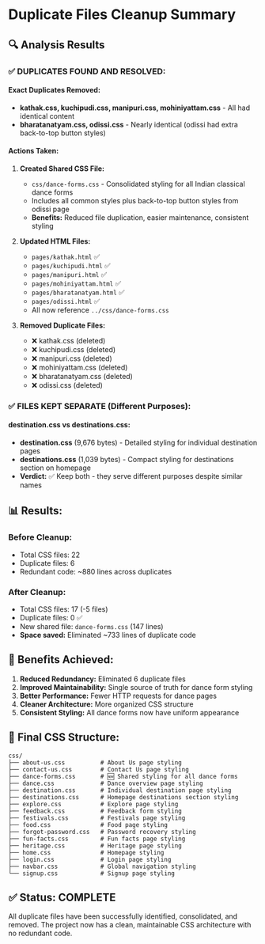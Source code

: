 # Duplicate Files Cleanup Summary

## 🔍 Analysis Results

### ✅ **DUPLICATES FOUND AND RESOLVED:**

#### **Exact Duplicates Removed:**
- **kathak.css, kuchipudi.css, manipuri.css, mohiniyattam.css** - All had identical content
- **bharatanatyam.css, odissi.css** - Nearly identical (odissi had extra back-to-top button styles)

#### **Actions Taken:**

1. **Created Shared CSS File:**
   - `css/dance-forms.css` - Consolidated styling for all Indian classical dance forms
   - Includes all common styles plus back-to-top button styles from odissi page
   - **Benefits:** Reduced file duplication, easier maintenance, consistent styling

2. **Updated HTML Files:**
   - `pages/kathak.html` ✅
   - `pages/kuchipudi.html` ✅  
   - `pages/manipuri.html` ✅
   - `pages/mohiniyattam.html` ✅
   - `pages/bharatanatyam.html` ✅
   - `pages/odissi.html` ✅
   - All now reference `../css/dance-forms.css`

3. **Removed Duplicate Files:**
   - ❌ kathak.css (deleted)
   - ❌ kuchipudi.css (deleted)
   - ❌ manipuri.css (deleted)
   - ❌ mohiniyattam.css (deleted)
   - ❌ bharatanatyam.css (deleted)
   - ❌ odissi.css (deleted)

### ✅ **FILES KEPT SEPARATE (Different Purposes):**

#### **destination.css vs destinations.css:**
- **destination.css** (9,676 bytes) - Detailed styling for individual destination pages
- **destinations.css** (1,039 bytes) - Compact styling for destinations section on homepage
- **Verdict:** ✅ Keep both - they serve different purposes despite similar names

## 📊 **Results:**

### **Before Cleanup:**
- Total CSS files: 22
- Duplicate files: 6
- Redundant code: ~880 lines across duplicates

### **After Cleanup:**
- Total CSS files: 17 (-5 files)
- Duplicate files: 0 ✅
- New shared file: `dance-forms.css` (147 lines)
- **Space saved:** Eliminated ~733 lines of duplicate code

## 🎯 **Benefits Achieved:**

1. **Reduced Redundancy:** Eliminated 6 duplicate files
2. **Improved Maintainability:** Single source of truth for dance form styling
3. **Better Performance:** Fewer HTTP requests for dance pages
4. **Cleaner Architecture:** More organized CSS structure
5. **Consistent Styling:** All dance forms now have uniform appearance

## 📁 **Final CSS Structure:**

```
css/
├── about-us.css          # About Us page styling
├── contact-us.css        # Contact Us page styling  
├── dance-forms.css       # 🆕 Shared styling for all dance forms
├── dance.css             # Dance overview page styling
├── destination.css       # Individual destination page styling
├── destinations.css      # Homepage destinations section styling
├── explore.css           # Explore page styling
├── feedback.css          # Feedback form styling
├── festivals.css         # Festivals page styling
├── food.css              # Food page styling
├── forgot-password.css   # Password recovery styling
├── fun-facts.css         # Fun facts page styling
├── heritage.css          # Heritage page styling
├── home.css              # Homepage styling
├── login.css             # Login page styling
├── navbar.css            # Global navigation styling
└── signup.css            # Signup page styling
```

## ✅ **Status: COMPLETE**
All duplicate files have been successfully identified, consolidated, and removed. The project now has a clean, maintainable CSS architecture with no redundant code.
